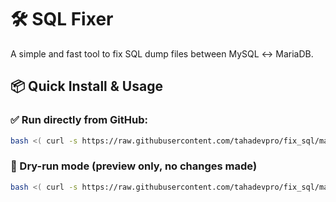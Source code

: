 # 🛠️ SQL Fixer

A simple and fast tool to fix SQL dump files between MySQL ↔ MariaDB.

## 📦 Quick Install & Usage

### ✅ Run directly from GitHub:

```bash
bash <( curl -s https://raw.githubusercontent.com/tahadevpro/fix_sql/main/fix_sql.sh ) path/to/dump.sql
```
### 🧪 Dry-run mode (preview only, no changes made)
```bash
bash <( curl -s https://raw.githubusercontent.com/tahadevpro/fix_sql/main/fix_sql.sh ) path/to/dump.sql --dry-run
```
